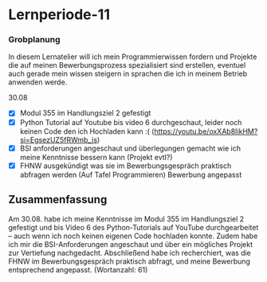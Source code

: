 # Lernperiode-11
### Grobplanung
In diesem Lernatelier will ich mein Programmierwissen fordern und Projekte die auf meinen Bewerbungsprozess spezialisiert sind erstellen, eventuel auch gerade mein wissen steigern in sprachen die ich in meinem Betrieb anwenden werde.

30.08
- [X] Modul 355 im Handlungsziel 2 gefestigt
- [X] Python Tutorial auf Youtube bis video 6 durchgeschaut, leider noch keinen Code den ich Hochladen kann :( (https://youtu.be/oxXAb8IikHM?si=EgsezUZ5fRWmb_js)
- [X] BSI anforderungen angeschaut und überlegungen gemacht wie ich meine Kenntnisse bessern kann (Projekt evtl?)
- [X] FHNW ausgekündigt was sie im Bewerbungsgespräch praktisch abfragen werden (Auf Tafel Programmieren) Bewerbung angepasst

## Zusammenfassung
Am 30.08. habe ich meine Kenntnisse im Modul 355 im Handlungsziel 2 gefestigt und bis Video 6 des Python-Tutorials auf YouTube durchgearbeitet – auch wenn ich noch keinen eigenen Code hochladen konnte. Zudem habe ich mir die BSI-Anforderungen angeschaut und über ein mögliches Projekt zur Vertiefung nachgedacht. Abschließend habe ich recherchiert, was die FHNW im Bewerbungsgespräch praktisch abfragt, und meine Bewerbung entsprechend angepasst. (Wortanzahl: 61)

